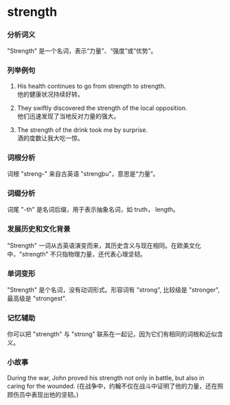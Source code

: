 # strength

### 分析词义

  

"Strength" 是一个名词，表示“力量”、“强度”或“优势”。

  

### 列举例句

  

1.  His health continues to go from strength to strength.  
    他的健康状况持续好转。
    
      
    
2.  They swiftly discovered the strength of the local opposition.  
    他们迅速发现了当地反对力量的强大。
    
      
    
3.  The strength of the drink took me by surprise.  
    酒的度数让我大吃一惊。
    
      
    

  

### 词根分析

  

词根 "streng-" 来自古英语 "strengþu"，意思是“力量”。

  

### 词缀分析

  

词尾 "-th" 是名词后缀，用于表示抽象名词，如 truth， length。

  

### 发展历史和文化背景

  

"Strength" 一词从古英语演变而来，其历史含义与现在相同。在欧美文化中，"strength" 不只指物理力量，还代表心理坚韧。

  

### 单词变形

  

"Strength" 是个名词，没有动词形式。形容词有 "strong", 比较级是 "stronger", 最高级是 "strongest".

  

### 记忆辅助

  

你可以把 "strength" 与 "strong" 联系在一起记，因为它们有相同的词根和近似含义。

  

### 小故事

  

During the war, John proved his strength not only in battle, but also in caring for the wounded. (在战争中，约翰不仅在战斗中证明了他的力量，还在照顾伤员中表现出他的坚韧。)
